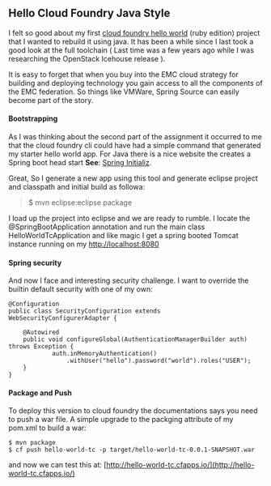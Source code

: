 ## Hello Cloud Foundry Java Style ##

I felt so good about my first [cloud foundry hello world](https://github.com/codemarc/hello-world-pm) (ruby edition) project that I wanted to rebuild it using java. It has been a while since I last took a good look at the full toolchain ( Last time was a few years ago while I was researching the OpenStack Icehouse release ).  

It is easy to forget that when you buy into the EMC cloud strategy for building and deploying technology you gain access to all the components of the EMC federation. So things like VMWare, Spring Source can easily become part of the story. 

#### Bootstrapping ####
As I was thinking about the second part of the assignment it occurred to me that the cloud foundry cli could have had a simple command that generated my starter hello world app. 
For Java there is a nice website the creates a Spring boot head start **See**: 
[Spring Initializ](http://start.spring.io/).

Great, So I generate a new app using this tool and generate eclipse project and classpath and initial build as followa:

> $ mvn eclipse:eclipse package

I load up the project into eclipse and we are ready to rumble. I locate the @SpringBootApplication annotation and run the main class HelloWorldTcApplication and like magic I get a spring booted Tomcat instance running on my [http://localhost:8080](http://localhost:8080)

#### Spring security ###
And now I face and interesting security challenge. I want to override the builtin default security with one of my own:

~~~
@Configuration
public class SecurityConfiguration extends WebSecurityConfigurerAdapter {

    @Autowired
    public void configureGlobal(AuthenticationManagerBuilder auth) throws Exception {
            auth.inMemoryAuthentication()
                .withUser("hello").password("world").roles("USER");	
    }
}
~~~

#### Package and Push ####

To deploy this version to cloud foundry the documentations says you need to push a war file.
A simple upgrade to the packging attribute of my pom.xml to build a war:

~~~
$ mvn package 
$ cf push hello-world-tc -p target/hello-world-tc-0.0.1-SNAPSHOT.war
~~~

and now we can test this at: [http://hello-world-tc.cfapps.io/](http://hello-world-tc.cfapps.io/)

<br/><br/><br/>

